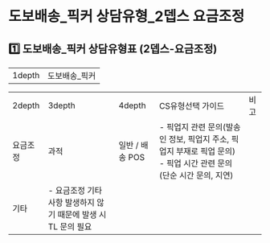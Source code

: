 # 도보배송_픽커 상담유형_2뎁스 요금조정

**1️⃣ 도보배송\_픽커** **상담유형표 (2뎁스-요금조정)**
-------------------------------------

|  |  |
| --- | --- |
| 1depth | 도보배송\_픽커 |

|  |  |  |  |  |
| --- | --- | --- | --- | --- |
| 2depth | 3depth | 4depth | CS유형선택 가이드 | 비고 |
| 요금조정 | 과적 | 일반 / 배송 POS | - 픽업지 관련 문의(발송인 정보, 픽업지 주소, 픽업지 부재로 픽업 문의) - 픽업 시간 관련 문의(단순 시간 문의, 지연) |  |
| 기타 | - 요금조정 기타 사항 발생하지 않기 때문에 발생 시 TL 문의 필요 |  |